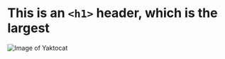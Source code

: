 # This is an `<h1>` header, which is the largest

![Image of Yaktocat](https://octodex.github.com/images/yaktocat.png)
